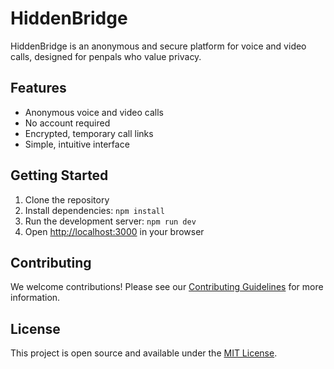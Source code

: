 # HiddenBridge

HiddenBridge is an anonymous and secure platform for voice and video calls, designed for penpals who value privacy.

## Features
- Anonymous voice and video calls
- No account required
- Encrypted, temporary call links
- Simple, intuitive interface

## Getting Started
1. Clone the repository
2. Install dependencies: `npm install`
3. Run the development server: `npm run dev`
4. Open [http://localhost:3000](http://localhost:3000) in your browser

## Contributing
We welcome contributions! Please see our [Contributing Guidelines](CONTRIBUTING.md) for more information.

## License
This project is open source and available under the [MIT License](LICENSE).
